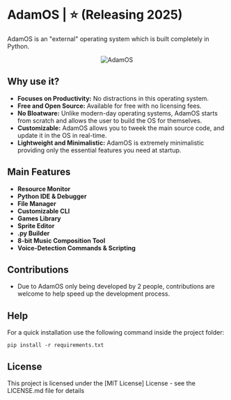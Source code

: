 
 # AdamOS | ⭐ (Releasing 2025)

AdamOS is an "external" operating system which is built completely in Python.

<p align="center">
  <img src="https://github.com/user-attachments/assets/66467a56-3f6a-495f-ae4c-200310493ee9" alt="AdamOS">
</p>

## Why use it?

* **Focuses on Productivity:** No distractions in this operating system.
* **Free and Open Source:** Available for free with no licensing fees.
* **No Bloatware:** Unlike modern-day operating systems, AdamOS starts from scratch and allows the user to build the OS for themselves.
* **Customizable:** AdamOS allows you to tweek the main source code, and update it in the OS in real-time.
* **Lightweight and Minimalistic:** AdamOS is extremely minimalistic providing only the essential features you need at startup.

## Main Features

* **Resource Monitor**
* **Python IDE & Debugger**
* **File Manager**
* **Customizable CLI**
* **Games Library**
* **Sprite Editor**
* **.py Builder**
* **8-bit Music Composition Tool**
* **Voice-Detection Commands & Scripting**

## Contributions
* Due to AdamOS only being developed by 2 people, contributions are welcome to help speed up the development process.


## Help

For a quick installation use the following command inside the project folder:

```pip install -r requirements.txt```

## License

This project is licensed under the [MIT License] License - see the LICENSE.md file for details
